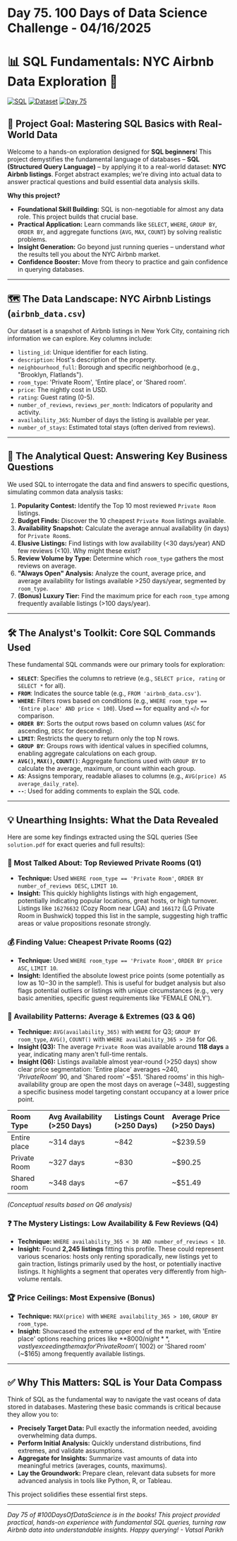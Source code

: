 # Day 75. 100 Days of Data Science Challenge - 04/16/2025

# 📊 SQL Fundamentals: NYC Airbnb Data Exploration 🗽

[![SQL](https://img.shields.io/badge/Language-SQL-blue?style=flat-square&logo=postgresql)](https://www.postgresql.org/)
[![Dataset](https://img.shields.io/badge/Dataset-NYC_Airbnb-orange?style=flat-square)](https://github.com/vatsalparikh07/100-days-of-data-science-challenge/tree/main/Dayy%2075.%20SQL%20Fundamentals%3A%20NYC%20Airbnb%20Data%20Exploration/airbnb_data.csv) <!-- Update this link! -->
[![Day 75](https://img.shields.io/badge/100DaysOfDataScience-Day_74-brightgreen?style=flat-square)](https://www.100daysofcode.com/) <!-- Update Day Number if needed -->


## 🎯 Project Goal: Mastering SQL Basics with Real-World Data

Welcome to a hands-on exploration designed for **SQL beginners**! This project demystifies the fundamental language of databases – **SQL (Structured Query Language)** – by applying it to a real-world dataset: **NYC Airbnb listings**. Forget abstract examples; we're diving into actual data to answer practical questions and build essential data analysis skills.

**Why this project?**
*   **Foundational Skill Building:** SQL is non-negotiable for almost any data role. This project builds that crucial base.
*   **Practical Application:** Learn commands like `SELECT`, `WHERE`, `GROUP BY`, `ORDER BY`, and aggregate functions (`AVG`, `MAX`, `COUNT`) by solving realistic problems.
*   **Insight Generation:** Go beyond just running queries – understand *what* the results tell you about the NYC Airbnb market.
*   **Confidence Booster:** Move from theory to practice and gain confidence in querying databases.

---

## 🗺️ The Data Landscape: NYC Airbnb Listings (`airbnb_data.csv`)

Our dataset is a snapshot of Airbnb listings in New York City, containing rich information we can explore. Key columns include:

*   `listing_id`: Unique identifier for each listing.
*   `description`: Host's description of the property.
*   `neighbourhood_full`: Borough and specific neighborhood (e.g., "Brooklyn, Flatlands").
*   `room_type`: 'Private Room', 'Entire place', or 'Shared room'.
*   `price`: The nightly cost in USD.
*   `rating`: Guest rating (0-5).
*   `number_of_reviews`, `reviews_per_month`: Indicators of popularity and activity.
*   `availability_365`: Number of days the listing is available per year.
*   `number_of_stays`: Estimated total stays (often derived from reviews).

---

## 🤔 The Analytical Quest: Answering Key Business Questions

We used SQL to interrogate the data and find answers to specific questions, simulating common data analysis tasks:

1.  **Popularity Contest:** Identify the Top 10 most reviewed `Private Room` listings.
2.  **Budget Finds:** Discover the 10 cheapest `Private Room` listings available.
3.  **Availability Snapshot:** Calculate the average annual availability (in days) for `Private Room`s.
4.  **Elusive Listings:** Find listings with low availability (<30 days/year) AND few reviews (<10). Why might these exist?
5.  **Review Volume by Type:** Determine which `room_type` gathers the most reviews on average.
6.  **"Always Open" Analysis:** Analyze the count, average price, and average availability for listings available >250 days/year, segmented by `room_type`.
7.  **(Bonus) Luxury Tier:** Find the maximum price for each `room_type` among frequently available listings (>100 days/year).

---

## 🛠️ The Analyst's Toolkit: Core SQL Commands Used

These fundamental SQL commands were our primary tools for exploration:

*   **`SELECT`**: Specifies the columns to retrieve (e.g., `SELECT price, rating` or `SELECT *` for all).
*   **`FROM`**: Indicates the source table (e.g., `FROM 'airbnb_data.csv'`).
*   **`WHERE`**: Filters rows based on conditions (e.g., `WHERE room_type == 'Entire place' AND price < 100`). Used `==` for equality and `<`/`>` for comparison.
*   **`ORDER BY`**: Sorts the output rows based on column values (`ASC` for ascending, `DESC` for descending).
*   **`LIMIT`**: Restricts the query to return only the top N rows.
*   **`GROUP BY`**: Groups rows with identical values in specified columns, enabling aggregate calculations on each group.
*   **`AVG()`, `MAX()`, `COUNT()`**: Aggregate functions used with `GROUP BY` to calculate the average, maximum, or count within each group.
*   **`AS`**: Assigns temporary, readable aliases to columns (e.g., `AVG(price) AS average_daily_rate`).
*   **`--`**: Used for adding comments to explain the SQL code.

---

## 💡 Unearthing Insights: What the Data Revealed

Here are some key findings extracted using the SQL queries (See `solution.pdf` for exact queries and full results):

### 🥇 Most Talked About: Top Reviewed Private Rooms (Q1)
*   **Technique:** Used `WHERE room_type == 'Private Room'`, `ORDER BY number_of_reviews DESC`, `LIMIT 10`.
*   **Insight:** This quickly highlights listings with high engagement, potentially indicating popular locations, great hosts, or high turnover. Listings like `16276632` (Cozy Room near LGA) and `166172` (LG Private Room in Bushwick) topped this list in the sample, suggesting high traffic areas or value propositions resonate strongly.

### 💰 Finding Value: Cheapest Private Rooms (Q2)
*   **Technique:** Used `WHERE room_type == 'Private Room'`, `ORDER BY price ASC`, `LIMIT 10`.
*   **Insight:** Identified the absolute lowest price points (some potentially as low as $10-$30 in the sample!). This is useful for budget analysis but also flags potential outliers or listings with unique circumstances (e.g., very basic amenities, specific guest requirements like 'FEMALE ONLY').

### 📅 Availability Patterns: Average & Extremes (Q3 & Q6)
*   **Technique:** `AVG(availability_365)` with `WHERE` for Q3; `GROUP BY room_type`, `AVG()`, `COUNT()` with `WHERE availability_365 > 250` for Q6.
*   **Insight (Q3):** The average `Private Room` was available around **118 days** a year, indicating many aren't full-time rentals.
*   **Insight (Q6):** Listings available almost year-round (>250 days) show clear price segmentation: 'Entire place' averages ~$240, 'Private Room' ~$90, and 'Shared room' ~$51. 'Shared rooms' in this high-availability group are open the most days on average (~348), suggesting a specific business model targeting constant occupancy at a lower price point.

| Room Type    | Avg Availability (>250 Days) | Listings Count (>250 Days) | Average Price (>250 Days) |
| :----------- | :--------------------------- | :------------------------- | :------------------------ |
| Entire place | ~314 days                    | ~842                       | ~$239.59                  |
| Private Room | ~327 days                    | ~830                       | ~$90.25                   |
| Shared room  | ~348 days                    | ~67                        | ~$51.49                   |
*(Conceptual results based on Q6 analysis)*

### ❓ The Mystery Listings: Low Availability & Few Reviews (Q4)
*   **Technique:** `WHERE availability_365 < 30 AND number_of_reviews < 10`.
*   **Insight:** Found **2,245 listings** fitting this profile. These could represent various scenarios: hosts only renting sporadically, new listings yet to gain traction, listings primarily used by the host, or potentially inactive listings. It highlights a segment that operates very differently from high-volume rentals.

### 🏆 Price Ceilings: Most Expensive (Bonus)
*   **Technique:** `MAX(price)` with `WHERE availability_365 > 100`, `GROUP BY room_type`.
*   **Insight:** Showcased the extreme upper end of the market, with 'Entire place' options reaching prices like **$8000/night**, vastly exceeding the max for 'Private Room' (~$1002) or 'Shared room' (~$165) among frequently available listings.

---

## ✅ Why This Matters: SQL is Your Data Compass

Think of SQL as the fundamental way to navigate the vast oceans of data stored in databases. Mastering these basic commands is critical because they allow you to:

*   **Precisely Target Data:** Pull exactly the information needed, avoiding overwhelming data dumps.
*   **Perform Initial Analysis:** Quickly understand distributions, find extremes, and validate assumptions.
*   **Aggregate for Insights:** Summarize vast amounts of data into meaningful metrics (averages, counts, maximums).
*   **Lay the Groundwork:** Prepare clean, relevant data subsets for more advanced analysis in tools like Python, R, or Tableau.

This project solidifies these essential first steps.

---

*Day 75 of #100DaysOfDataScience is in the books! This project provided practical, hands-on experience with fundamental SQL queries, turning raw Airbnb data into understandable insights. Happy querying! - Vatsal Parikh*
